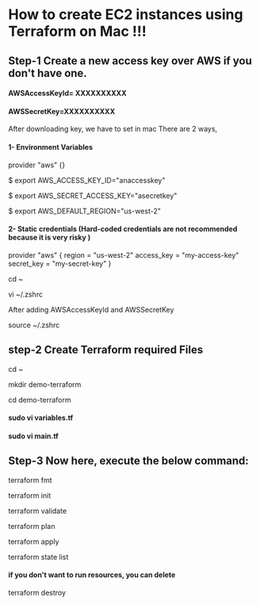 # How to create EC2 instances using Terraform on Mac !!!


## Step-1 Create a new access key over AWS if you don't have one.

#### AWSAccessKeyId=  XXXXXXXXXX

#### AWSSecretKey=XXXXXXXXXX

After downloading key, we have to set in mac 
There are 2 ways,
#### 1- Environment Variables 

provider "aws" {}

$ export AWS_ACCESS_KEY_ID="anaccesskey"

$ export AWS_SECRET_ACCESS_KEY="asecretkey"

$ export AWS_DEFAULT_REGION="us-west-2"

#### 2- Static credentials (Hard-coded credentials are not recommended because it is very risky )

  provider "aws" {
  region     = "us-west-2"
  access_key = "my-access-key"
  secret_key = "my-secret-key"
}

 cd ~

 vi ~/.zshrc
 
After  adding AWSAccessKeyId and AWSSecretKey

source  ~/.zshrc


## step-2 Create Terraform required Files

cd ~

mkdir demo-terraform

cd demo-terraform

#### sudo vi variables.tf



#### sudo vi main.tf


## Step-3 Now here, execute the below command:

terraform fmt

terraform init

terraform validate

terraform plan

terraform apply

terraform state list

#### if you don't want to run resources, you can delete

terraform destroy


